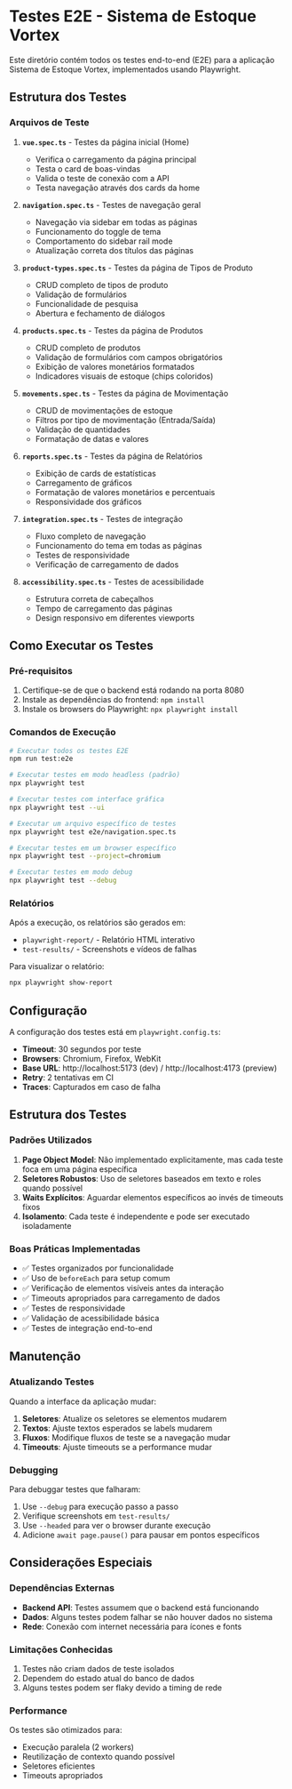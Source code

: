 # Testes E2E - Sistema de Estoque Vortex

Este diretório contém todos os testes end-to-end (E2E) para a aplicação Sistema de Estoque Vortex, implementados usando Playwright.

## Estrutura dos Testes

### Arquivos de Teste

1. **`vue.spec.ts`** - Testes da página inicial (Home)
   - Verifica o carregamento da página principal
   - Testa o card de boas-vindas
   - Valida o teste de conexão com a API
   - Testa navegação através dos cards da home

2. **`navigation.spec.ts`** - Testes de navegação geral
   - Navegação via sidebar em todas as páginas
   - Funcionamento do toggle de tema
   - Comportamento do sidebar rail mode
   - Atualização correta dos títulos das páginas

3. **`product-types.spec.ts`** - Testes da página de Tipos de Produto
   - CRUD completo de tipos de produto
   - Validação de formulários
   - Funcionalidade de pesquisa
   - Abertura e fechamento de diálogos

4. **`products.spec.ts`** - Testes da página de Produtos
   - CRUD completo de produtos
   - Validação de formulários com campos obrigatórios
   - Exibição de valores monetários formatados
   - Indicadores visuais de estoque (chips coloridos)

5. **`movements.spec.ts`** - Testes da página de Movimentação
   - CRUD de movimentações de estoque
   - Filtros por tipo de movimentação (Entrada/Saída)
   - Validação de quantidades
   - Formatação de datas e valores

6. **`reports.spec.ts`** - Testes da página de Relatórios
   - Exibição de cards de estatísticas
   - Carregamento de gráficos
   - Formatação de valores monetários e percentuais
   - Responsividade dos gráficos

7. **`integration.spec.ts`** - Testes de integração
   - Fluxo completo de navegação
   - Funcionamento do tema em todas as páginas
   - Testes de responsividade
   - Verificação de carregamento de dados

8. **`accessibility.spec.ts`** - Testes de acessibilidade
   - Estrutura correta de cabeçalhos
   - Tempo de carregamento das páginas
   - Design responsivo em diferentes viewports

## Como Executar os Testes

### Pré-requisitos

1. Certifique-se de que o backend está rodando na porta 8080
2. Instale as dependências do frontend: `npm install`
3. Instale os browsers do Playwright: `npx playwright install`

### Comandos de Execução

```bash
# Executar todos os testes E2E
npm run test:e2e

# Executar testes em modo headless (padrão)
npx playwright test

# Executar testes com interface gráfica
npx playwright test --ui

# Executar um arquivo específico de testes
npx playwright test e2e/navigation.spec.ts

# Executar testes em um browser específico
npx playwright test --project=chromium

# Executar testes em modo debug
npx playwright test --debug
```

### Relatórios

Após a execução, os relatórios são gerados em:
- `playwright-report/` - Relatório HTML interativo
- `test-results/` - Screenshots e vídeos de falhas

Para visualizar o relatório:
```bash
npx playwright show-report
```

## Configuração

A configuração dos testes está em `playwright.config.ts`:

- **Timeout**: 30 segundos por teste
- **Browsers**: Chromium, Firefox, WebKit
- **Base URL**: http://localhost:5173 (dev) / http://localhost:4173 (preview)
- **Retry**: 2 tentativas em CI
- **Traces**: Capturados em caso de falha

## Estrutura dos Testes

### Padrões Utilizados

1. **Page Object Model**: Não implementado explicitamente, mas cada teste foca em uma página específica
2. **Seletores Robustos**: Uso de seletores baseados em texto e roles quando possível
3. **Waits Explícitos**: Aguardar elementos específicos ao invés de timeouts fixos
4. **Isolamento**: Cada teste é independente e pode ser executado isoladamente

### Boas Práticas Implementadas

- ✅ Testes organizados por funcionalidade
- ✅ Uso de `beforeEach` para setup comum
- ✅ Verificação de elementos visíveis antes da interação
- ✅ Timeouts apropriados para carregamento de dados
- ✅ Testes de responsividade
- ✅ Validação de acessibilidade básica
- ✅ Testes de integração end-to-end

## Manutenção

### Atualizando Testes

Quando a interface da aplicação mudar:

1. **Seletores**: Atualize os seletores se elementos mudarem
2. **Textos**: Ajuste textos esperados se labels mudarem
3. **Fluxos**: Modifique fluxos de teste se a navegação mudar
4. **Timeouts**: Ajuste timeouts se a performance mudar

### Debugging

Para debuggar testes que falharam:

1. Use `--debug` para execução passo a passo
2. Verifique screenshots em `test-results/`
3. Use `--headed` para ver o browser durante execução
4. Adicione `await page.pause()` para pausar em pontos específicos

## Considerações Especiais

### Dependências Externas

- **Backend API**: Testes assumem que o backend está funcionando
- **Dados**: Alguns testes podem falhar se não houver dados no sistema
- **Rede**: Conexão com internet necessária para ícones e fonts

### Limitações Conhecidas

1. Testes não criam dados de teste isolados
2. Dependem do estado atual do banco de dados
3. Alguns testes podem ser flaky devido a timing de rede

### Performance

Os testes são otimizados para:
- Execução paralela (2 workers)
- Reutilização de contexto quando possível
- Seletores eficientes
- Timeouts apropriados 